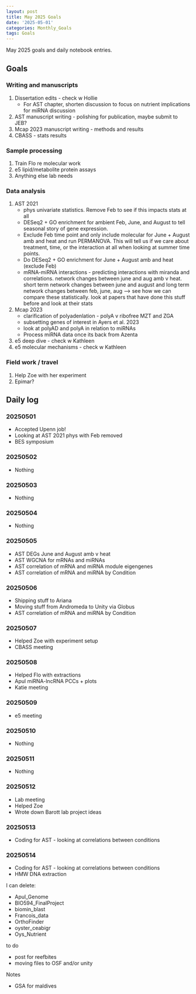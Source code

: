 ```yaml
---
layout: post
title: May 2025 Goals
date: '2025-05-01'
categories: Monthly_Goals
tags: Goals
---
```


May 2025 goals and daily notebook entries.

## Goals  

### Writing and manuscripts 

1. Dissertation edits - check w Hollie
	- For AST chapter, shorten discussion to focus on nutrient implications for miRNA discussion 
2. AST manuscript writing - polishing for publication, maybe submit to JEB? 
3. Mcap 2023 manuscript writing - methods and results 
4. CBASS - stats results 

### Sample processing

1. Train Flo re molecular work
2. e5 lipid/metabolite protein assays 
3. Anything else lab needs 

### Data analysis

1. AST 2021
	- phys univariate statistics. Remove Feb to see if this impacts stats at all
	- DESeq2 + GO enrichment for ambient Feb, June, and August to tell seasonal story of gene expression.
	- Exclude Feb time point and only include molecular for June + August amb and heat and run PERMANOVA. This will tell us if we care about treatment, time, or the interaction at all when looking at summer time points.
	- Do DESeq2 + GO enrichment for June + August amb and heat (exclude Feb)
	- mRNA-miRNA interactions - predicting interactions with miranda and correlations. network changes between june and aug amb v heat. short term network changes between june and august and long term network changes between feb, june, aug --> see how we can compare these statistically. look at papers that have done this stuff before and look at their stats
2. Mcap 2023 
	- clarification of polyadenlation - polyA v ribofree MZT and ZGA
	- subsetting genes of interest in Ayers et al. 2023
	- look at polyAD and polyA in relation to miRNAs
	- Process miRNA data once its back from Azenta 
3. e5 deep dive - check w Kathleen 
4. e5 molecular mechanisms - check w Kathleen 


### Field work / travel 

1. Help Zoe with her experiment 
2. Epimar? 

## Daily log   

### 20250501

- Accepted Upenn job! 
- Looking at AST 2021 phys with Feb removed 
- BES symposium

### 20250502 

- Nothing 

### 20250503

- Nothing 

### 20250504

- Nothing 

### 20250505 

- AST DEGs June and August amb v heat 
- AST WGCNA for mRNAs and miRNAs 
- AST correlation of mRNA and miRNA module eigengenes 
- AST correlation of mRNA and miRNA by Condition 

### 20250506

- Shipping stuff to Ariana 
- Moving stuff from Andromeda to Unity via Globus 
- AST correlation of mRNA and miRNA by Condition 

### 20250507

- Helped Zoe with experiment setup 
- CBASS meeting 

### 20250508

- Helped Flo with extractions 
- Apul miRNA-lncRNA PCCs + plots 
- Katie meeting 

### 20250509 

- e5 meeting 

### 20250510

- Nothing 

### 20250511

- Nothing 

### 20250512

- Lab meeting 
- Helped Zoe 
- Wrote down Barott lab project ideas  

### 20250513

- Coding for AST - looking at correlations between conditions 

### 20250514

- Coding for AST - looking at correlations between conditions 
- HMW DNA extraction 

I can delete:

- Apul_Genome
- BIO594_FinalProject 
- biomin_blast
- Francois_data
- OrthoFinder
- oyster_ceabigr
- Oys_Nutrient


to do 

- post for reefbites
- moving files to OSF and/or unity



Notes 

- GSA for maldives